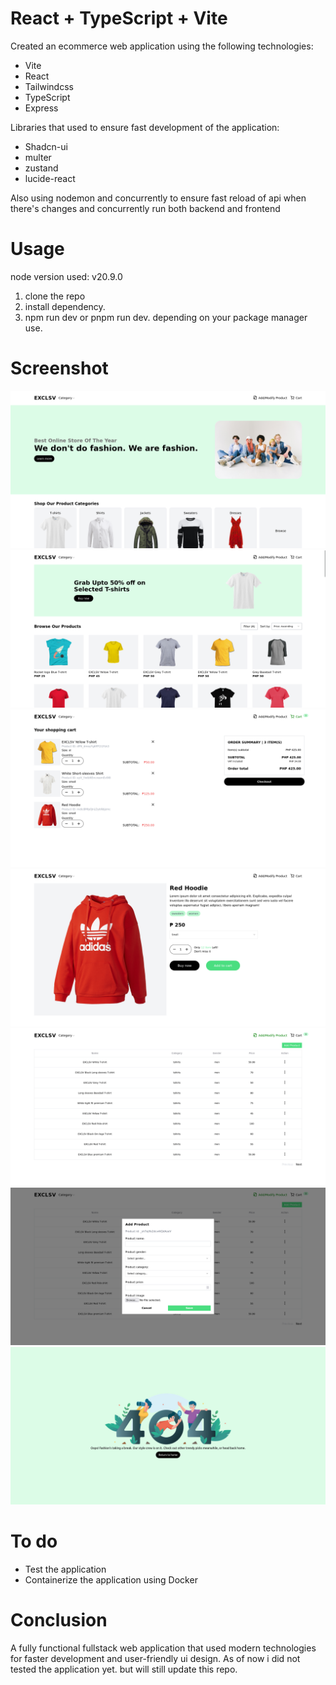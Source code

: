 # React + TypeScript + Vite

Created an ecommerce web application using the following technologies:
- Vite
- React
- Tailwindcss
- TypeScript
- Express

Libraries that used to ensure fast development of the application:
- Shadcn-ui
- multer
- zustand
- lucide-react

Also using nodemon and concurrently to ensure fast reload of api when there's changes and concurrently run both backend and frontend

# Usage
node version used: v20.9.0

1. clone the repo
2. install dependency.
3. npm run dev or pnpm run dev. depending on your package manager use.

# Screenshot
![Home](screenshot/home.png)
![Shop](screenshot/shop.png)
![Cart](screenshot/cart.png)
![Product](screenshot/product.png)
![AddModify](screenshot/addmodify.png)
![Modal](screenshot/addproduct.png)
![404](screenshot/404.png)

# To do
- Test the application
- Containerize the application using Docker

# Conclusion
A fully functional fullstack web application that used modern technologies for faster development and user-friendly ui design. As of now i did not tested the application yet. but will still update this repo.
